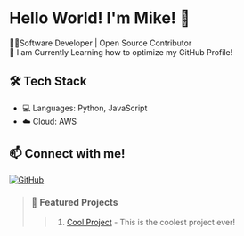 # Hello World! I'm Mike! 👋

🧑‍🔬Software Developer | Open Source Contributor  
🌱 I am Currently Learning how to optimize my GitHub Profile!

## 🛠️ Tech Stack  
- 💻 Languages: Python, JavaScript
- ☁️ Cloud: AWS

## 📫 Connect with me!  
[![GitHub](https://badgen.net/badge/GitHub/RedParrotBerkeley/:color/?icon=github)](https://github.com/RedParrotBerkeley)

> ### 📌 Featured Projects
>> 1. [Cool Project](https://github.com/RedParrotBerkeley/Emotion-Detection-Application) - This is the coolest project ever!

<!--
**RedParrotBerkeley/RedParrotBerkeley** is a ✨ _special_ ✨ repository because its `README.md` (this file) appears on your GitHub profile.

Here are some ideas to get you started:

- 🔭 I’m currently working on ...
- 🌱 I’m currently learning ...
- 👯 I’m looking to collaborate on ...
- 🤔 I’m looking for help with ...
- 💬 Ask me about ...
- 📫 How to reach me: ...
- 😄 Pronouns: ...
- ⚡ Fun fact: ...
-->
